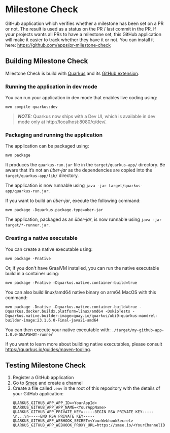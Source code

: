# Milestone Check

GitHub application which verifies whether a milestone has been set on a PR or not.
The result is used as a status on the PR / last commit in the PR.
If your projects wants all PRs to have a milestone set, this GitHub application will make it easier to track whether they have it or not. 
You can install it here: https://github.com/apps/pr-milestone-check

## Building Milestone Check

Milestone Check is build with [Quarkus](https://quarkus.io) and its [GitHub extension](https://github.com/quarkiverse/quarkus-github-app).

### Running the application in dev mode

You can run your application in dev mode that enables live coding using:
```shell script
mvn compile quarkus:dev
```

> **_NOTE:_**  Quarkus now ships with a Dev UI, which is available in dev mode only at http://localhost:8080/q/dev/.

### Packaging and running the application

The application can be packaged using:
```shell script
mvn package
```
It produces the `quarkus-run.jar` file in the `target/quarkus-app/` directory.
Be aware that it’s not an _über-jar_ as the dependencies are copied into the `target/quarkus-app/lib/` directory.

The application is now runnable using `java -jar target/quarkus-app/quarkus-run.jar`.

If you want to build an _über-jar_, execute the following command:
```shell script
mvn package -Dquarkus.package.type=uber-jar
```

The application, packaged as an _über-jar_, is now runnable using `java -jar target/*-runner.jar`.

### Creating a native executable

You can create a native executable using:
```shell script
mvn package -Pnative
```

Or, if you don't have GraalVM installed, you can run the native executable build in a container using:
```shell script
mvn package -Pnative -Dquarkus.native.container-build=true
```

You can also build linux/amd64 native binary on arm64 MacOS with this command:
```shell script
mvn package -Dnative -Dquarkus.native.container-build=true -Dquarkus.docker.buildx.platform=linux/amd64 -DskipTests -Dquarkus.native.builder-image=quay.io/quarkus/ubi9-quarkus-mandrel-builder-image:23.1.6.0-Final-java21-amd64
```

You can then execute your native executable with: `./target/my-github-app-1.0.0-SNAPSHOT-runner`

If you want to learn more about building native executables, please consult https://quarkus.io/guides/maven-tooling.

## Testing Milestone Check

1) Register a GitHub application
2) Go to [Smee](https://smee.io) and create a channel
3) Create a file called `.env` in the root of this repository with the details of your GitHub application:
   ```properties
   QUARKUS_GITHUB_APP_APP_ID=<YourAppId>
   QUARKUS_GITHUB_APP_APP_NAME=<YourAppName>
   QUARKUS_GITHUB_APP_PRIVATE_KEY=-----BEGIN RSA PRIVATE KEY-----\n...\n-----END RSA PRIVATE KEY-----
   QUARKUS_GITHUB_APP_WEBHOOK_SECRET=<YourWebhookSecret>
   QUARKUS_GITHUB_APP_WEBHOOK_PROXY_URL=https://smee.io/<YourChannelID>
   ```
